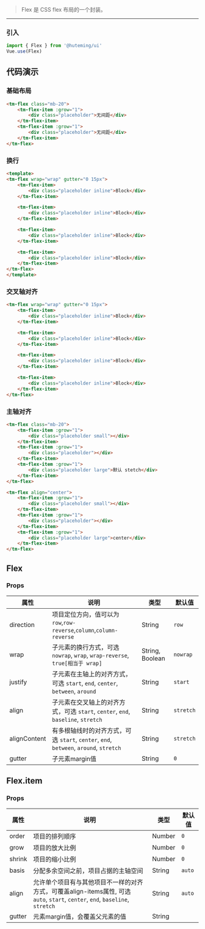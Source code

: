 > Flex 是 CSS flex 布局的一个封装。

-------------

### 引入

```js
import { Flex } from '@huteming/ui'
Vue.use(Flex)
```

## 代码演示

### 基础布局

```html
<tm-flex class="mb-20">
    <tm-flex-item :grow="1">
        <div class="placeholder">无间距</div>
    </tm-flex-item>
    <tm-flex-item :grow="1">
        <div class="placeholder">无间距</div>
    </tm-flex-item>
</tm-flex>
```

### 换行

```html
<template>
<tm-flex wrap="wrap" gutter="0 15px">
    <tm-flex-item>
        <div class="placeholder inline">Block</div>
    </tm-flex-item>

    <tm-flex-item>
        <div class="placeholder inline">Block</div>
    </tm-flex-item>

    <tm-flex-item>
        <div class="placeholder inline">Block</div>
    </tm-flex-item>

    <tm-flex-item>
        <div class="placeholder inline">Block</div>
    </tm-flex-item>
</tm-flex>
</template>
```

### 交叉轴对齐

```html
<tm-flex wrap="wrap" gutter="0 15px">
    <tm-flex-item>
        <div class="placeholder inline">Block</div>
    </tm-flex-item>

    <tm-flex-item>
        <div class="placeholder inline">Block</div>
    </tm-flex-item>

    <tm-flex-item>
        <div class="placeholder inline">Block</div>
    </tm-flex-item>

    <tm-flex-item>
        <div class="placeholder inline">Block</div>
    </tm-flex-item>
</tm-flex>
```

### 主轴对齐

```html
<tm-flex class="mb-20">
    <tm-flex-item :grow="1">
        <div class="placeholder small"></div>
    </tm-flex-item>
    <tm-flex-item :grow="1">
        <div class="placeholder"></div>
    </tm-flex-item>
    <tm-flex-item :grow="1">
        <div class="placeholder large">默认 stetch</div>
    </tm-flex-item>
</tm-flex>

<tm-flex align="center">
    <tm-flex-item :grow="1">
        <div class="placeholder small"></div>
    </tm-flex-item>
    <tm-flex-item :grow="1">
        <div class="placeholder"></div>
    </tm-flex-item>
    <tm-flex-item :grow="1">
        <div class="placeholder large">center</div>
    </tm-flex-item>
</tm-flex>
```

## Flex

### Props

属性 | 说明 | 类型 | 默认值
-----|-----|------|------
| direction    | 项目定位方向，值可以为 `row`,`row-reverse`,`column`,`column-reverse`    | String | `row` |
| wrap         | 子元素的换行方式，可选 `nowrap`, `wrap`, `wrap-reverse`, `true[相当于 wrap]` | String, Boolean  | `nowrap` |
| justify      | 子元素在主轴上的对齐方式，可选 `start`, `end`, `center`, `between`, `around` | String | `start` |
| align        | 子元素在交叉轴上的对齐方式，可选 `start`, `center`, `end`, `baseline`, `stretch` | String   | `stretch` |
| alignContent | 有多根轴线时的对齐方式，可选 `start`, `center`, `end`, `between`, `around`, `stretch`    | String  | `stretch` |
| gutter       | 子元素margin值 | String | `0` |

## Flex.item

### Props

|属性 | 说明 | 类型 | 默认值 |
|----|----|----|----|
| order | 项目的排列顺序 | Number | `0` |
| grow | 项目的放大比例 | Number | `0` |
| shrink | 项目的缩小比例 | Number | `0` |
| basis | 分配多余空间之前，项目占据的主轴空间 | String | `auto` |
| align | 允许单个项目有与其他项目不一样的对齐方式，可覆盖align-items属性, 可选 `auto`, `start`, `center`, `end`, `baseline`, `stretch` | String | `auto` |
| gutter | 元素margin值，会覆盖父元素的值 | String |  |
